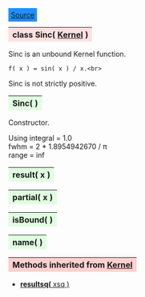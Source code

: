 ---
---

<div class="button">
  <span style="background-color: DodgerBlue; color: White;  border:5px solid DodgerBlue">
<a href=https://github.com/dokester/BayesicFitting/blob/master/BayesicFitting/source/Sinc.py target=_blank>Source</a></span></div>

<a name="Sinc"></a>
<table><thead style="background-color:#FFE0E0; width:100%"><tr><th style="text-align:left">
<strong>class Sinc(</strong> <a href="./Kernel.html">Kernel</a> )
</th></tr></thead></table>
<p>

Sinc is an unbound Kernel function.

    f( x ) = sin( x ) / x.<br>

Sinc is not strictly positive.


<a name="Sinc"></a>
<table><thead style="background-color:#E0FFE0; width:100%"><tr><th style="text-align:left">
<strong>Sinc(</strong> ) 
</th></tr></thead></table>
<p>

Constructor.

Using
    integral = 1.0<br>
    fwhm = 2 * 1.8954942670 / &pi;<br>
    range = inf

<a name="result"></a>
<table><thead style="background-color:#E0FFE0; width:100%"><tr><th style="text-align:left">
<strong>result(</strong> x )
</th></tr></thead></table>
<p>
<a name="partial"></a>
<table><thead style="background-color:#E0FFE0; width:100%"><tr><th style="text-align:left">
<strong>partial(</strong> x )
</th></tr></thead></table>
<p>
<a name="isBound"></a>
<table><thead style="background-color:#E0FFE0; width:100%"><tr><th style="text-align:left">
<strong>isBound(</strong> )
</th></tr></thead></table>
<p>
<a name="name"></a>
<table><thead style="background-color:#E0FFE0; width:100%"><tr><th style="text-align:left">
<strong>name(</strong> )
</th></tr></thead></table>
<p>
<table><thead style="background-color:#FFD0D0; width:100%"><tr><th style="text-align:left">
<strong>Methods inherited from</strong> <a href="./Kernel.html">Kernel</a></th></tr></thead></table>


* [<strong>resultsq(</strong> xsq )](./Kernel.md#resultsq)
